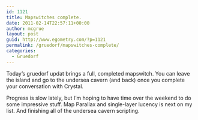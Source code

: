 ```yaml
---
id: 1121
title: Mapswitches complete.
date: 2011-02-14T22:57:11+00:00
author: mcgrue
layout: post
guid: http://www.egometry.com/?p=1121
permalink: /gruedorf/mapswitches-complete/
categories:
  - Gruedorf
---
```

Today&#8217;s gruedorf updat brings a full, completed mapswitch. You can leave the island and go to the undersea cavern (and back) once you complete your conversation with Crystal.

Progress is slow lately, but I&#8217;m hoping to have time over the weekend to do some impressive stuff. Map Parallax and single-layer lucency is next on my list. And finishing all of the undersea cavern scripting.
